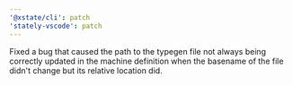 ```yaml
---
'@xstate/cli': patch
'stately-vscode': patch
---
```


Fixed a bug that caused the path to the typegen file not always being correctly updated in the machine definition when the basename of the file didn't change but its relative location did.
